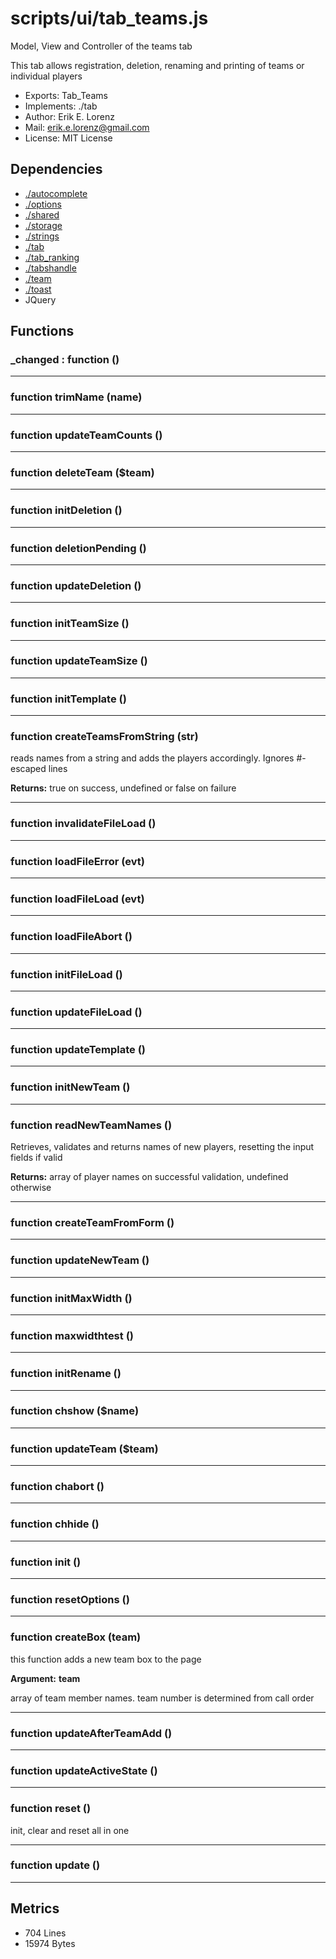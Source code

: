 # scripts/ui/tab_teams.js


Model, View and Controller of the teams tab

This tab allows registration, deletion, renaming and printing of teams or
individual players

* Exports: Tab_Teams
* Implements: ./tab
* Author: Erik E. Lorenz 
* Mail: <erik.e.lorenz@gmail.com>
* License: MIT License


## Dependencies

* <a href="./autocomplete.html">./autocomplete</a>
* <a href="./options.html">./options</a>
* <a href="./shared.html">./shared</a>
* <a href="./storage.html">./storage</a>
* <a href="./strings.html">./strings</a>
* <a href="./tab.html">./tab</a>
* <a href="./tab_ranking.html">./tab_ranking</a>
* <a href="./tabshandle.html">./tabshandle</a>
* <a href="./team.html">./team</a>
* <a href="./toast.html">./toast</a>
* JQuery


## Functions

###     _changed : function ()

---

###   function trimName (name)

---

###   function updateTeamCounts ()

---

###   function deleteTeam ($team)

---

###   function initDeletion ()

---

###   function deletionPending ()

---

###   function updateDeletion ()

---

###   function initTeamSize ()

---

###   function updateTeamSize ()

---

###   function initTemplate ()

---

###   function createTeamsFromString (str)
reads names from a string and adds the players accordingly. Ignores
#-escaped lines


**Returns:** true on success, undefined or false on failure

---


###   function invalidateFileLoad ()

---

###   function loadFileError (evt)

---

###   function loadFileLoad (evt)

---

###   function loadFileAbort ()

---

###   function initFileLoad ()

---

###   function updateFileLoad ()

---

###   function updateTemplate ()

---

###   function initNewTeam ()

---

###     function readNewTeamNames ()
Retrieves, validates and returns names of new players, resetting the
input fields if valid


**Returns:** array of player names on successful validation, undefined
otherwise

---


###     function createTeamFromForm ()

---

###   function updateNewTeam ()

---

###   function initMaxWidth ()

---

###     function maxwidthtest ()

---

###   function initRename ()

---

###     function chshow ($name)

---

###     function updateTeam ($team)

---

###     function chabort ()

---

###     function chhide ()

---

###   function init ()

---

###   function resetOptions ()

---

###   function createBox (team)
this function adds a new team box to the page

**Argument:** **team**

array of team member names. team number is determined from call
order

---


###   function updateAfterTeamAdd ()

---

###   function updateActiveState ()

---

###   function reset ()
init, clear and reset all in one

---


###   function update ()

---

## Metrics

* 704 Lines
* 15974 Bytes

